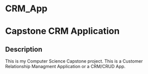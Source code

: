 # CRM_App
# Capstone CRM Application<br/>
## Description</br>
This is my Computer Science Capstone project. This is a Customer Relationship Managment Application or a CRM/CRUD App.
